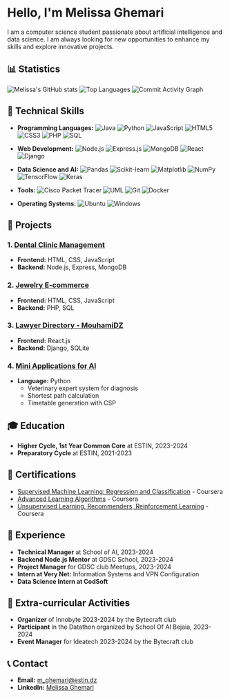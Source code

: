 # Hello, I'm Melissa Ghemari

I am a computer science student passionate about artificial intelligence and data science. I am always looking for new opportunities to enhance my skills and explore innovative projects.

## 📊 Statistics

![Melissa's GitHub stats](https://github-readme-stats.vercel.app/api?username=melissgh&show_icons=true&theme=radical)
![Top Languages](https://github-readme-stats.vercel.app/api/top-langs/?username=melissgh&layout=compact&theme=radical)
![Commit Activity Graph](https://streak-stats.demolab.com/?user=melissgh&theme=radical)

## 🔧 Technical Skills

- **Programming Languages:**
  ![Java](https://img.shields.io/badge/-Java-007396?style=flat&logo=java)
  ![Python](https://img.shields.io/badge/-Python-3776AB?style=flat&logo=python)
  ![JavaScript](https://img.shields.io/badge/-JavaScript-F7DF1E?style=flat&logo=javascript)
  ![HTML5](https://img.shields.io/badge/-HTML5-E34F26?style=flat&logo=html5&logoColor=white)
  ![CSS3](https://img.shields.io/badge/-CSS3-1572B6?style=flat&logo=css3&logoColor=white)
  ![PHP](https://img.shields.io/badge/-PHP-777BB4?style=flat&logo=php)
  ![SQL](https://img.shields.io/badge/-SQL-4479A1?style=flat&logo=MySQL)

- **Web Development:**
  ![Node.js](https://img.shields.io/badge/-Node.js-339933?style=flat&logo=node.js)
  ![Express.js](https://img.shields.io/badge/-Express.js-000000?style=flat&logo=express&logoColor=white)
  ![MongoDB](https://img.shields.io/badge/-MongoDB-47A248?style=flat&logo=mongodb&logoColor=white)
  ![React](https://img.shields.io/badge/-React-61DAFB?style=flat&logo=react)
  ![Django](https://img.shields.io/badge/-Django-092E20?style=flat&logo=django)

- **Data Science and AI:**
  ![Pandas](https://img.shields.io/badge/-Pandas-150458?style=flat&logo=pandas)
  ![Scikit-learn](https://img.shields.io/badge/-Scikit--learn-F7931E?style=flat&logo=scikit-learn&logoColor=white)
  ![Matplotlib](https://img.shields.io/badge/-Matplotlib-3776AB?style=flat&logo=python)
  ![NumPy](https://img.shields.io/badge/-NumPy-013243?style=flat&logo=numpy)
  ![TensorFlow](https://img.shields.io/badge/-TensorFlow-FF6F00?style=flat&logo=tensorflow)
  ![Keras](https://img.shields.io/badge/-Keras-D00000?style=flat&logo=keras)

- **Tools:**
  ![Cisco Packet Tracer](https://img.shields.io/badge/-CiscoPacket_Tracer-9A9A9A?style=flat)
  ![UML](https://img.shields.io/badge/-UML-02569B?style=flat)
  ![Git](https://img.shields.io/badge/-Git-F05032?style=flat&logo=git&logoColor=white)
  ![Docker](https://img.shields.io/badge/-Docker-2496ED?style=flat&logo=docker&logoColor=white)

- **Operating Systems:**
  ![Ubuntu](https://img.shields.io/badge/-Ubuntu-E95420?style=flat&logo=ubuntu&logoColor=white)
  ![Windows](https://img.shields.io/badge/-Windows-0078D6?style=flat&logo=windows&logoColor=white)

## 🚀 Projects

### 1. [Dental Clinic Management](https://github.com/melissgh/Gestion-d-un-cabinet-dentaire_2CP)
- **Frontend:** HTML, CSS, JavaScript
- **Backend:** Node.js, Express, MongoDB

### 2. [Jewelry E-commerce](https://github.com/melissgh/Jewerly-website-bdd-project)
- **Frontend:** HTML, CSS, JavaScript
- **Backend:** PHP, SQL

### 3. [Lawyer Directory - MouhamiDZ](https://github.com/melissgh/Annuaire-avocats-mouhami-dz)
- **Frontend:** React.js
- **Backend:** Django, SQLite

### 4. [Mini Applications for AI](https://github.com/melissgh/CSP_project)
- **Language:** Python
  - Veterinary expert system for diagnosis
  - Shortest path calculation
  - Timetable generation with CSP

## 🎓 Education

- **Higher Cycle, 1st Year Common Core** at ESTIN, 2023-2024
- **Preparatory Cycle** at ESTIN, 2021-2023

## 📜 Certifications

- [Supervised Machine Learning: Regression and Classification](https://coursera.org/share/400626643547a3000f0cba6b32327de2) - Coursera  
- [Advanced Learning Algorithms](https://coursera.org/share/7499e49bc018475a1ebefac7a4297120) - Coursera  
- [Unsupervised Learning, Recommenders, Reinforcement Learning](https://coursera.org/share/37329c5ee59c2ad97559490976787423) - Coursera  

## 💼 Experience

- **Technical Manager** at School of AI, 2023-2024  
- **Backend Node.js Mentor** at GDSC School, 2023-2024  
- **Project Manager** for GDSC club Meetups, 2023-2024  
- **Intern at Very Net:** Information Systems and VPN Configuration  
- **Data Science Intern at CodSoft**

## 🌟 Extra-curricular Activities

- **Organizer** of Innobyte 2023-2024 by the Bytecraft club  
- **Participant** in the Datathon organized by School Of AI Bejaia, 2023-2024  
- **Event Manager** for Ideatech 2023-2024 by the Bytecraft club  

## 📞 Contact

- **Email:** m_ghemari@estin.dz  
- **LinkedIn:** [Melissa Ghemari](https://www.linkedin.com/in/m%C3%A8lissa-ghemari-5223a8235/)
